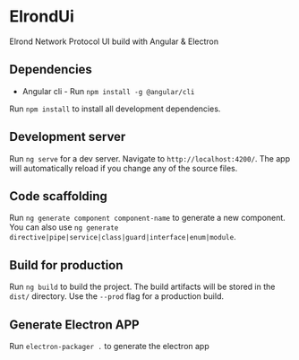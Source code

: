 # ElrondUi

Elrond Network Protocol UI build with Angular & Electron

## Dependencies

- Angular cli - Run `npm install -g @angular/cli`

Run `npm install` to install all development dependencies.

## Development server

Run `ng serve` for a dev server. Navigate to `http://localhost:4200/`. The app will automatically reload if you change any of the source files.

## Code scaffolding

Run `ng generate component component-name` to generate a new component. You can also use `ng generate directive|pipe|service|class|guard|interface|enum|module`.

## Build for production

Run `ng build` to build the project. The build artifacts will be stored in the `dist/` directory. Use the `--prod` flag for a production build.

## Generate Electron APP

Run `electron-packager .` to generate the electron app 
